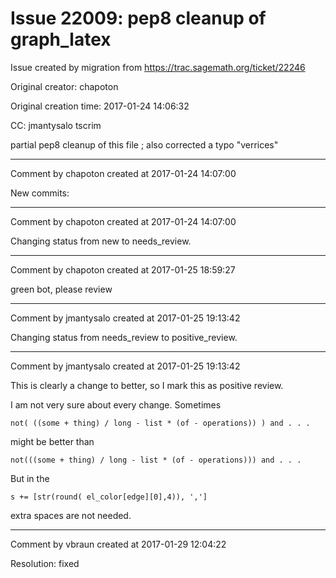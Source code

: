 # Issue 22009: pep8 cleanup of graph_latex

Issue created by migration from https://trac.sagemath.org/ticket/22246

Original creator: chapoton

Original creation time: 2017-01-24 14:06:32

CC:  jmantysalo tscrim

partial pep8 cleanup of this file ; also corrected a typo "verrices"


---

Comment by chapoton created at 2017-01-24 14:07:00

New commits:


---

Comment by chapoton created at 2017-01-24 14:07:00

Changing status from new to needs_review.


---

Comment by chapoton created at 2017-01-25 18:59:27

green bot, please review


---

Comment by jmantysalo created at 2017-01-25 19:13:42

Changing status from needs_review to positive_review.


---

Comment by jmantysalo created at 2017-01-25 19:13:42

This is clearly a change to better, so I mark this as positive review.

I am not very sure about every change. Sometimes


```
not( ((some + thing) / long - list * (of - operations)) ) and . . .
```


might be better than


```
not(((some + thing) / long - list * (of - operations))) and . . .
```


But in the


```
s += [str(round( el_color[edge][0],4)), ',']
```


extra spaces are not needed.


---

Comment by vbraun created at 2017-01-29 12:04:22

Resolution: fixed

